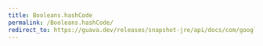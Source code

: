 ```yaml
---
title: Booleans.hashCode
permalink: /Booleans.hashCode/
redirect_to: https://guava.dev/releases/snapshot-jre/api/docs/com/google/common/primitives/Booleans.html#hashCode-boolean-
---
```

